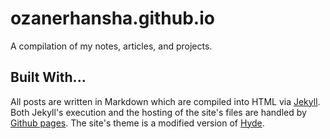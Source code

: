 # ozanerhansha.github.io
A compilation of my notes, articles, and projects.

## Built With...
All posts are written in Markdown which are compiled into HTML via [Jekyll](https://jekyllrb.com). Both Jekyll's execution and the hosting of the site's files are handled by [Github pages](https://pages.github.com). The site's theme is a modified version of [Hyde](https://github.com/poole/hyde).
